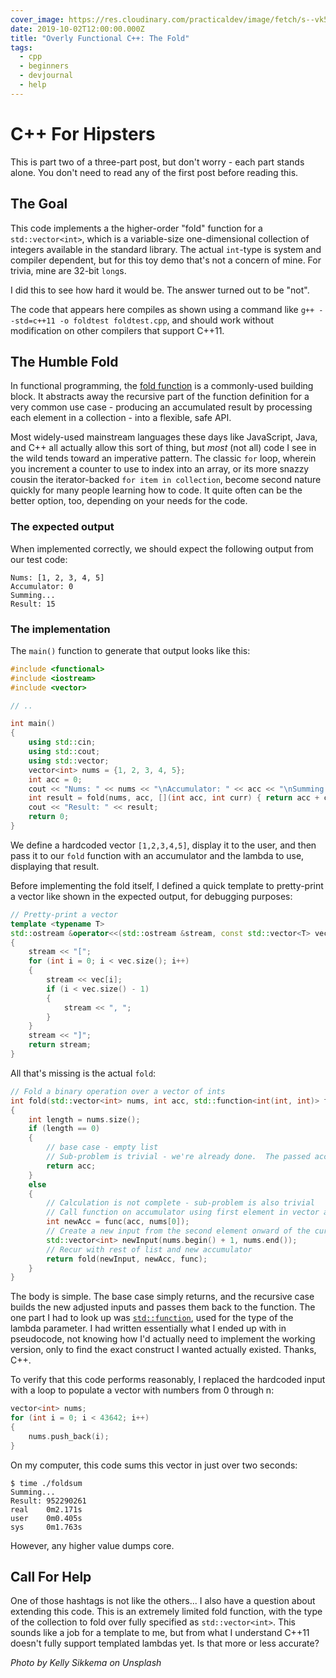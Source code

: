 ```yaml
---
cover_image: https://res.cloudinary.com/practicaldev/image/fetch/s--vk5AiHBF--/c_imagga_scale,f_auto,fl_progressive,h_420,q_auto,w_1000/https://thepracticaldev.s3.amazonaws.com/i/zdhqlnof5w8m2eivc21l.jpg
date: 2019-10-02T12:00:00.000Z
title: "Overly Functional C++: The Fold"
tags:
  - cpp
  - beginners
  - devjournal
  - help
---
```


# C++ For Hipsters

This is part two of a three-part post, but don't worry - each part stands alone. You don't need to read any of the first post before reading this.

## The Goal

This code implements a the higher-order "fold" function for a `std::vector<int>`, which is a variable-size one-dimensional collection of integers available in the standard library. The actual `int`-type is system and compiler dependent, but for this toy demo that's not a concern of mine. For trivia, mine are 32-bit `long`s.

I did this to see how hard it would be. The answer turned out to be "not".

The code that appears here compiles as shown using a command like `g++ --std=c++11 -o foldtest foldtest.cpp`, and should work without modification on other compilers that support C++11.

## The Humble Fold

In functional programming, the [fold function](https://dev.to/deciduously/know-when-to-fold-em-1466) is a commonly-used building block. It abstracts away the recursive part of the function definition for a very common use case - producing an accumulated result by processing each element in a collection - into a flexible, safe API.

Most widely-used mainstream languages these days like JavaScript, Java, and C++ all actually allow this sort of thing, but _most_ (not all) code I see in the wild tends toward an imperative pattern. The classic `for` loop, wherein you increment a counter to use to index into an array, or its more snazzy cousin the iterator-backed `for item in collection`, become second nature quickly for many people learning how to code. It quite often can be the better option, too, depending on your needs for the code.

### The expected output

When implemented correctly, we should expect the following output from our test code:

```
Nums: [1, 2, 3, 4, 5]
Accumulator: 0
Summing...
Result: 15
```

### The implementation

The `main()` function to generate that output looks like this:

```cpp
#include <functional>
#include <iostream>
#include <vector>

// ..

int main()
{
    using std::cin;
    using std::cout;
    using std::vector;
    vector<int> nums = {1, 2, 3, 4, 5};
    int acc = 0;
    cout << "Nums: " << nums << "\nAccumulator: " << acc << "\nSumming...\n";
    int result = fold(nums, acc, [](int acc, int curr) { return acc + curr; });
    cout << "Result: " << result;
    return 0;
}
```

We define a hardcoded vector `[1,2,3,4,5]`, display it to the user, and then pass it to our `fold` function with an accumulator and the lambda to use, displaying that result.

Before implementing the fold itself, I defined a quick template to pretty-print a vector like shown in the expected output, for debugging purposes:

```cpp
// Pretty-print a vector
template <typename T>
std::ostream &operator<<(std::ostream &stream, const std::vector<T> vec)
{
    stream << "[";
    for (int i = 0; i < vec.size(); i++)
    {
        stream << vec[i];
        if (i < vec.size() - 1)
        {
            stream << ", ";
        }
    }
    stream << "]";
    return stream;
}
```

All that's missing is the actual `fold`:

```cpp
// Fold a binary operation over a vector of ints
int fold(std::vector<int> nums, int acc, std::function<int(int, int)> func)
{
    int length = nums.size();
    if (length == 0)
    {
        // base case - empty list
        // Sub-problem is trivial - we're already done.  The passed accumulator holds the result
        return acc;
    }
    else
    {
        // Calculation is not complete - sub-problem is also trivial
        // Call function on accumulator using first element in vector as operand
        int newAcc = func(acc, nums[0]);
        // Create a new input from the second element onward of the current input
        std::vector<int> newInput(nums.begin() + 1, nums.end());
        // Recur with rest of list and new accumulator
        return fold(newInput, newAcc, func);
    }
}
```

The body is simple. The base case simply returns, and the recursive case builds the new adjusted inputs and passes them back to the function. The one part I had to look up was [`std::function`](https://en.cppreference.com/w/cpp/utility/functional/function), used for the type of the lambda parameter. I had written essentially what I ended up with in pseudocode, not knowing how I'd actually need to implement the working version, only to find the exact construct I wanted actually existed. Thanks, C++.

To verify that this code performs reasonably, I replaced the hardcoded input with a loop to populate a vector with numbers from 0 through n:

```cpp
vector<int> nums;
for (int i = 0; i < 43642; i++)
{
    nums.push_back(i);
}
```

On my computer, this code sums this vector in just over two seconds:

```
$ time ./foldsum
Summing...
Result: 952290261
real    0m2.171s
user    0m0.405s
sys     0m1.763s

```

However, any higher value dumps core.

## Call For Help

One of those hashtags is not like the others... I also have a question about extending this code. This is an extremely limited fold function, with the type of the collection to fold over fully specified as `std::vector<int>`. This sounds like a job for a template to me, but from what I understand C++11 doesn't fully support templated lambdas yet. Is that more or less accurate?

_Photo by Kelly Sikkema on Unsplash_
